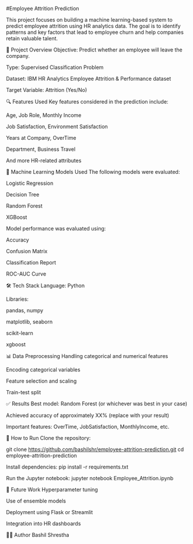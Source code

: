 #Employee Attrition Prediction

This project focuses on building a machine learning-based system to predict employee attrition using HR analytics data. The goal is to identify patterns and key factors that lead to employee churn and help companies retain valuable talent.

📌 Project Overview
Objective: Predict whether an employee will leave the company.

Type: Supervised Classification Problem

Dataset: IBM HR Analytics Employee Attrition & Performance dataset

Target Variable: Attrition (Yes/No)

🔍 Features Used
Key features considered in the prediction include:

Age, Job Role, Monthly Income

Job Satisfaction, Environment Satisfaction

Years at Company, OverTime

Department, Business Travel

And more HR-related attributes

🧠 Machine Learning Models Used
The following models were evaluated:

Logistic Regression

Decision Tree

Random Forest

XGBoost

Model performance was evaluated using:

Accuracy

Confusion Matrix

Classification Report

ROC-AUC Curve

🛠️ Tech Stack
Language: Python

Libraries:

pandas, numpy

matplotlib, seaborn

scikit-learn

xgboost

📊 Data Preprocessing
Handling categorical and numerical features

Encoding categorical variables

Feature selection and scaling

Train-test split

✅ Results
Best model: Random Forest (or whichever was best in your case)

Achieved accuracy of approximately XX% (replace with your result)

Important features: OverTime, JobSatisfaction, MonthlyIncome, etc.

📁 How to Run
Clone the repository:

git clone https://github.com/bashilshr/employee-attrition-prediction.git
cd employee-attrition-prediction

Install dependencies:
pip install -r requirements.txt

Run the Jupyter notebook:
jupyter notebook Employee_Attrition.ipynb

📌 Future Work
Hyperparameter tuning

Use of ensemble models

Deployment using Flask or Streamlit

Integration into HR dashboards

🧑‍💻 Author
Bashil Shrestha

